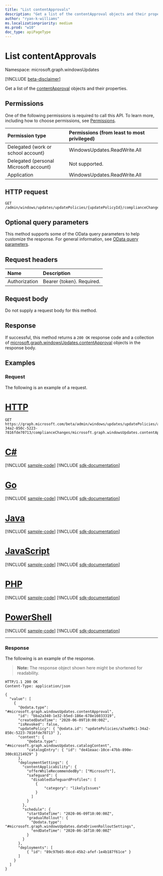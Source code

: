 ```yaml
---
title: "List contentApprovals"
description: "Get a list of the contentApproval objects and their properties."
author: "ryan-k-williams"
ms.localizationpriority: medium
ms.prod: "w10"
doc_type: apiPageType
---
```


# List contentApprovals
Namespace: microsoft.graph.windowsUpdates

[!INCLUDE [beta-disclaimer](../../includes/beta-disclaimer.md)]

Get a list of the [contentApproval](../resources/windowsupdates-contentapproval.md) objects and their properties.

## Permissions
One of the following permissions is required to call this API. To learn more, including how to choose permissions, see [Permissions](/graph/permissions-reference).

|Permission type|Permissions (from least to most privileged)|
|:---|:---|
|Delegated (work or school account)|WindowsUpdates.ReadWrite.All|
|Delegated (personal Microsoft account)|Not supported.|
|Application|WindowsUpdates.ReadWrite.All|

## HTTP request

<!-- {
  "blockType": "ignored"
}
-->
``` http
GET /admin/windows/updates/updatePolicies/{updatePolicyId}/complianceChanges/microsoft.graph.windowsUpdates.contentApproval
```

## Optional query parameters
This method supports some of the OData query parameters to help customize the response. For general information, see [OData query parameters](/graph/query-parameters).

## Request headers
|Name|Description|
|:---|:---|
|Authorization|Bearer {token}. Required.|

## Request body
Do not supply a request body for this method.

## Response

If successful, this method returns a `200 OK` response code and a collection of [microsoft.graph.windowsUpdates.contentApproval](../resources/windowsupdates-contentapproval.md) objects in the response body.

## Examples

### Request
The following is an example of a request.
# [HTTP](#tab/http)
<!-- {
  "blockType": "request",
  "name": "list_contentapproval"
}
-->
``` http
GET https://graph.microsoft.com/beta/admin/windows/updates/updatePolicies/a7aa99c1-34a2-850c-5223-7816fde70713/complianceChanges/microsoft.graph.windowsUpdates.contentApproval
```

# [C#](#tab/csharp)
[!INCLUDE [sample-code](../includes/snippets/csharp/list-contentapproval-csharp-snippets.md)]
[!INCLUDE [sdk-documentation](../includes/snippets/snippets-sdk-documentation-link.md)]

# [Go](#tab/go)
[!INCLUDE [sample-code](../includes/snippets/go/list-contentapproval-go-snippets.md)]
[!INCLUDE [sdk-documentation](../includes/snippets/snippets-sdk-documentation-link.md)]

# [Java](#tab/java)
[!INCLUDE [sample-code](../includes/snippets/java/list-contentapproval-java-snippets.md)]
[!INCLUDE [sdk-documentation](../includes/snippets/snippets-sdk-documentation-link.md)]

# [JavaScript](#tab/javascript)
[!INCLUDE [sample-code](../includes/snippets/javascript/list-contentapproval-javascript-snippets.md)]
[!INCLUDE [sdk-documentation](../includes/snippets/snippets-sdk-documentation-link.md)]

# [PHP](#tab/php)
[!INCLUDE [sample-code](../includes/snippets/php/list-contentapproval-php-snippets.md)]
[!INCLUDE [sdk-documentation](../includes/snippets/snippets-sdk-documentation-link.md)]

# [PowerShell](#tab/powershell)
[!INCLUDE [sample-code](../includes/snippets/powershell/list-contentapproval-powershell-snippets.md)]
[!INCLUDE [sdk-documentation](../includes/snippets/snippets-sdk-documentation-link.md)]

---

### Response
The following is an example of the response.
>**Note:** The response object shown here might be shortened for readability.
<!-- {
  "blockType": "response",
  "truncated": true,
  "@odata.type": "Collection(microsoft.graph.windowsUpdates.contentApproval)"
}
-->
``` http
HTTP/1.1 200 OK
Content-Type: application/json

{
  "value": [
    {
      "@odata.type": "#microsoft.graph.windowsUpdates.contentApproval",
      "id": "bba2a340-1e32-b5ed-186e-678e16033319",
      "createdDateTime": "2020-06-09T10:00:00Z",
      "isRevoked": false,
      "updatePolicy": { "@odata.id": "updatePolicies/a7aa99c1-34a2-850c-5223-7816fde70713" },
      "content": {
          "@odata.type": "#microsoft.graph.windowsUpdates.catalogContent",
          "catalogEntry": { "id": "de41eaac-10ce-47bb-890e-300c81214929" }
      },
      "deploymentSettings": {
        "contentApplicability": {
          "offerWhileRecommendedBy": ["Microsoft"],
          "safeguard": {
            "disabledSafeguardProfiles": [
              {
                  "category": "likelyIssues"
              }
            ]
          }
        },
        "schedule": {
          "startDateTime": "2020-06-09T10:00:00Z",
          "gradualRollout": {
            "@odata.type": "#microsoft.graph.windowsUpdates.dateDrivenRolloutSettings",
            "endDateTime": "2020-06-16T10:00:00Z"
          }
        }
      },
      "deployments": [
          { "id": "89c97b65-86cd-45b2-afef-1e4b187f61ce" }
      ]
    }
  ]
}
```
